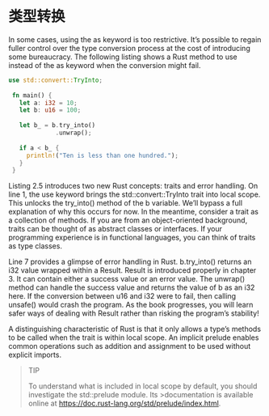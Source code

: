 # 类型转换

In some cases, using the as keyword is too restrictive. It’s possible to regain fuller control over the type conversion process at the cost of introducing some bureaucracy. The following listing shows a Rust method to use instead of the as keyword when the conversion might fail.

```rust
use std::convert::TryInto;
 
 fn main() {
   let a: i32 = 10;
   let b: u16 = 100;
 
   let b_ = b.try_into()
             .unwrap();
 
   if a < b_ {
     println!("Ten is less than one hundred.");
   }
 }
 ```

 Listing 2.5 introduces two new Rust concepts: traits and error handling. On line 1, the use keyword brings the std::convert::TryInto trait into local scope. This unlocks the try_into() method of the b variable. We’ll bypass a full explanation of why this occurs for now. In the meantime, consider a trait as a collection of methods. If you are from an object-oriented background, traits can be thought of as abstract classes or interfaces. If your programming experience is in functional languages, you can think of traits as type classes.

Line 7 provides a glimpse of error handling in Rust. b.try_into() returns an i32 value wrapped within a Result. Result is introduced properly in chapter 3. It can contain either a success value or an error value. The unwrap() method can handle the success value and returns the value of b as an i32 here. If the conversion between u16 and i32 were to fail, then calling unsafe() would crash the program. As the book progresses, you will learn safer ways of dealing with Result rather than risking the program’s stability!

A distinguishing characteristic of Rust is that it only allows a type’s methods to be called when the trait is within local scope. An implicit prelude enables common operations such as addition and assignment to be used without explicit imports.

> TIP
>
> To understand what is included in local scope by default, you should investigate the std::prelude module. Its >documentation is available online at https://doc.rust-lang.org/std/prelude/index.html.